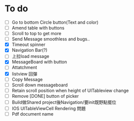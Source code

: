 # To do
- [ ] Go to bottom Circle button(Text and color) 
- [ ] Amend table with buttons
- [ ] Scroll to top to get more
- [ ] Send Message smoothless and bugs..
- [X] Timeout spinner
- [X] Navigation Bar(?)
- [ ] 上拉load message
- [X] MessageBoard with button
- [ ] Attatchment
- [X] listview 回彈
- [ ] Copy Message 
- [ ] Scroll down messageboard
- [ ] Retain scroll position when height of UITableview change
- [ ] Remove [DONE] button of picker
- [ ] Build做Shared project後Navigation/要init既野點擺位
- [ ] IOS UITableViewCell Rendering 問題
- [ ] Pdf document name